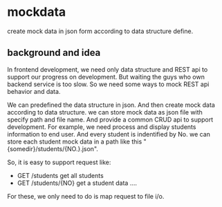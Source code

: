 # mockdata
create mock data in json form according to data structure define.

## background and idea

In frontend development, we need only data structure and REST api to support our progress
on development. But waiting the guys who own backend service is too slow. So we need some 
ways to mock REST api behavior and data.

We can predefined the data structure in json. And then create mock data according to data 
structure. we can store mock data as json file with specify path and file name. And provide
a common CRUD api to support development.
For example, we need process and display students information to end user. And every student
is indentified by No. we can store each student mock data in a path like this "{somedir}/students/{NO.}.json".

So, it is easy to support request like:
- GET /students get all students
- GET /students/{NO} get a student data
....

For these, we only need to do is map request to file i/o.
